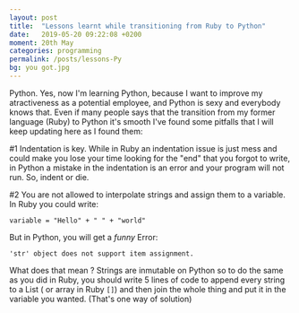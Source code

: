 ```yaml
---
layout: post
title:  "Lessons learnt while transitioning from Ruby to Python"
date:   2019-05-20 09:22:08 +0200
moment: 20th May
categories: programming
permalink: /posts/lessons-Py
bg: you got.jpg
---
```



Python.
Yes, now I'm learning Python, because I want to improve my atractiveness as a potential employee, and Python is sexy and everybody knows that.
Even if many people says that the transition from my former language (Ruby) to Python it's smooth I've found some pitfalls that I will keep updating here as I found them:

#1 Indentation is key.
While in Ruby an indentation issue is just mess and could make you lose your time looking for the "end" that you forgot to write, in Python a mistake in the indentation is an error and your program will not run. So, indent or die.

#2 You are not allowed to interpolate strings and assign them to a variable.
In Ruby you could write:

`variable = "Hello" + " " + "world"`

But in Python, you will get a *funny* Error:

`'str' object does not support item assignment.`

What does that mean ? Strings are inmutable on Python so to do the same as you did in Ruby, you should write 5 lines of code to append every string to a List ( or array in Ruby `[]`) and then join the whole thing and put it in the variable you wanted. (That's one way of solution)

